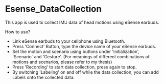 # Esense_DataCollection
 
This app is used to collect IMU data of head motions using eSense earbuds.

How to use?
- Link eSense earbuds to your cellphone using Bluetooth.
- Press 'Connect' Button, type the device name of your eSense earbuds.
- Set the motion and scenario using buttons under 'Initialization', 'Scenario' and 'Gesture'. (For meanings of different combinations of motions and scenarios, please refer to my thesis)
- Press 'Recording' to start data collection, press again to stop.
- By switching 'Labeling' on and off while the data collection, you can add Labels onto the collected data.
